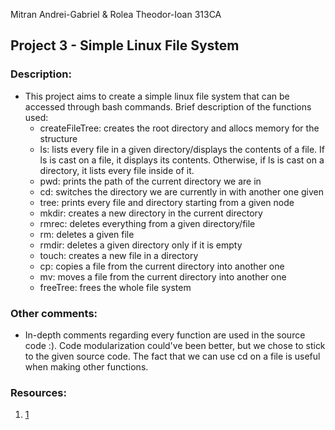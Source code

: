 Mitran Andrei-Gabriel & Rolea Theodor-Ioan
313CA

## Project 3 - Simple Linux File System

### Description:

* This project aims to create a simple linux file system that can be accessed through bash commands.
  Brief description of the functions used:
  - createFileTree: creates the root directory and allocs memory for the structure
  - ls: lists every file in a given directory/displays the contents of a file. If ls is cast on a file, it displays its contents. Otherwise, if ls is cast on a directory, it lists every file inside of it.
  - pwd: prints the path of the current directory we are in
  - cd: switches the directory we are currently in with another one given
  - tree: prints every file and directory starting from a given node
  - mkdir: creates a new directory in the current directory
  - rmrec: deletes everything from a given directory/file
  - rm: deletes a given file
  - rmdir: deletes a given directory only if it is empty
  - touch: creates a new file in a directory
  - cp: copies a file from the current directory into another one
  - mv: moves a file from the current directory into another one
  - freeTree: frees the whole file system

### Other comments:

* In-depth comments regarding every function are used in the source code :).
  Code modularization could've been better, but we chose to stick to the given source code.
  The fact that we can use cd on a file is useful when making other functions.

### Resources:

1. [1](https://youtu.be/dQw4w9WgXcQ)
